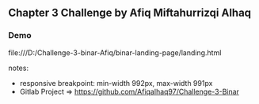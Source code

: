 ## Chapter 3 Challenge by Afiq Miftahurrizqi Alhaq

### Demo
file:///D:/Challenge-3-binar-Afiq/binar-landing-page/landing.html

notes:
- responsive breakpoint: min-width 992px, max-width 991px
- Gitlab Project => https://github.com/Afiqalhaq97/Challenge-3-Binar


